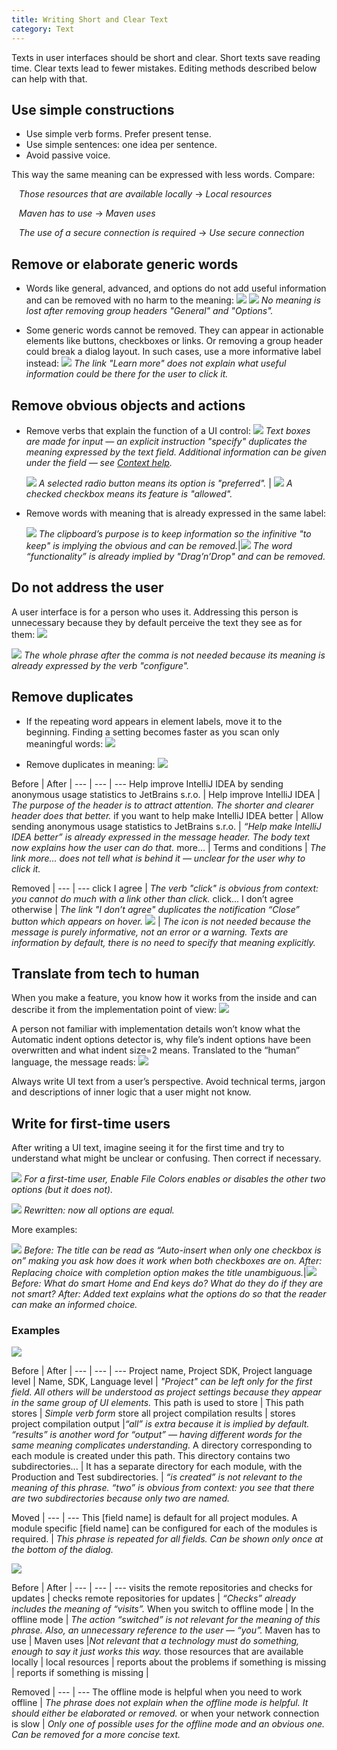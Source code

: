 ```yaml
---
title: Writing Short and Clear Text
category: Text
---
```


Texts in user interfaces should be short and clear. Short texts save reading time. Clear texts lead to fewer mistakes. Editing methods described below can help with that.

## Use simple constructions 
* Use simple verb forms. Prefer present tense.
* Use simple sentences: one idea per sentence.
* Avoid passive voice.

This way the same meaning can be expressed with less words. Compare:
  
&nbsp;&nbsp;&nbsp;_Those resources that are available locally_ → _Local resources_ 

&nbsp;&nbsp;&nbsp;_Maven has to use_ → _Maven uses_

&nbsp;&nbsp;&nbsp;_The use of a secure connection is required_ → _Use secure connection_


## Remove or elaborate generic words 
* Words like general, advanced, and options do not add useful information and can be removed with no harm to the meaning: 
![]({{site.baseurl}}/images/writing_short/generic-general.png)
![]({{site.baseurl}}/images/writing_short/generic-options.png)
*No meaning is lost after removing group headers "General" and "Options".*


* Some generic words cannot be removed. They can appear in actionable elements like buttons, checkboxes or links. Or removing a group header could break a dialog layout. In such cases, use a more informative label instead:
![]({{site.baseurl}}/images/writing_short/generic-renamed-link.png)
*The link "Learn more" does not explain what useful information could be there for the user to click it.*


## Remove obvious objects and actions 
* Remove verbs that explain the function of a UI control:
![]({{site.baseurl}}/images/writing_short/obvious-specify.png)
*Text boxes are made for input — an explicit instruction "specify" duplicates the meaning expressed by the text field. Additional information can be given under the field — see [Context help]({{site.baseurl}}/principles/context_help).*  

   ![]({{site.baseurl}}/images/writing_short/obvious-prefer.png) *A selected radio button means its option is "preferred".* | ![]({{site.baseurl}}/images/writing_short/obvious-allow.png) *A checked checkbox means its feature is "allowed".*  


* Remove words with meaning that is already expressed in the same label:  

  ![]({{site.baseurl}}/images/writing_short/obvious-contents.png) *The clipboard’s purpose is to keep information so the infinitive "to keep" is implying the obvious and can be removed.*|![]({{site.baseurl}}/images/writing_short/obvious-functionality.png) *The word “functionality” is already implied by "Drag’n’Drop" and can be removed.*  


## Do not address the user
A user interface is for a person who uses it. Addressing this person is unnecessary because they by default perceive the text they see as for them:
![]({{site.baseurl}}/images/writing_short/addressing1.png)


![]({{site.baseurl}}/images/writing_short/addressing2.png)
*The whole phrase after the comma is not needed because its meaning is already expressed by the verb "configure".*


## Remove duplicates
* If the repeating word appears in element labels, move it to the beginning. Finding a setting becomes faster as you scan only meaningful words:
![]({{site.baseurl}}/images/writing_short/duplicates.png)


* Remove duplicates in meaning:
![]({{site.baseurl}}/images/writing_short/help-improve-notification.png)

Before | After |
--- | --- | ---
Help improve IntelliJ IDEA by sending anonymous usage statistics to JetBrains s.r.o. | Help improve IntelliJ IDEA | *The purpose of the header is to attract attention. The shorter and clearer header does that better.*
if you want to help make IntelliJ IDEA better | Allow sending anonymous usage statistics to JetBrains s.r.o. | *“Help make IntelliJ IDEA better” is already expressed in the message header. The body text now explains how the user can do that.*
more... | Terms and conditions | *The link more... does not tell what is behind it — unclear for the user why to click it.*

Removed |
--- | ---
click I agree | *The verb "click" is obvious from context: you cannot do much with a link other than click.*
click... I don’t agree otherwise | *The link "I don’t agree" duplicates the notification “Close” button which appears on hover.*
![]({{site.baseurl}}/images/writing_short/notificationInfo.png) | *The icon is not needed because the message is purely informative, not an error or a warning. Texts are information by default, there is no need to specify that meaning explicitly.*


## Translate from tech to human
When you make a feature, you know how it works from the inside and can describe it from the implementation point of view: 
![]({{site.baseurl}}/images/writing_short/indent-options-before.png)


A person not familiar with implementation details won’t know what the Automatic indent options detector is, why file’s indent options have been overwritten and what indent size=2 means. Translated to the “human” language, the message reads: 
![]({{site.baseurl}}/images/writing_short/indent-options-after.png)
 
 
Always write UI text from a user’s perspective. Avoid technical terms, jargon and descriptions of inner logic that a user might not know.

 
## Write for first-time users
After writing a UI text, imagine seeing it for the first time and try to understand what might be unclear or confusing. Then correct if necessary.

![]({{site.baseurl}}/images/writing_short/first-time-file-colors-before.png)
*For a first-time user, Enable File Colors enables or disables the other two options (but it does not).*

![]({{site.baseurl}}/images/writing_short/first-time-file-colors-after.png)
*Rewritten: now all options are equal.*


More examples:

![]({{site.baseurl}}/images/writing_short/first-time-auto-insert.png) *Before: The title can be read as “Auto-insert when only one checkbox is on” making you ask how does it work when both checkboxes are on. After: Replacing choice with completion option makes the title unambiguous.*|![]({{site.baseurl}}/images/writing_short/first-time-smart-keys.png)*Before: What do smart Home and End keys do? What do they do if they are not smart? After: Added text explains what the options do so that the reader can make an informed choice.*


### Examples
![]({{site.baseurl}}/images/writing_short/project-structure.png)

Before | After |
--- | --- | ---
Project name, Project SDK, Project language level | Name, SDK, Language level | *"Project" can be left only for the first field. All others will be understood as project settings because they appear in the same group of UI elements.*
This path is used to store | This path stores | *Simple verb form*
store all project compilation results | stores project compilation output |*“all” is extra because it is implied by default. “results” is another word for “output” — having different words for the same meaning complicates understanding.*
A directory corresponding to each module is created under this path. This directory contains two subdirectories... | It has a separate directory for each module, with the Production and Test subdirectories. | *“is created” is not relevant to the meaning of this phrase. “two” is obvious from context: you see that there are two subdirectories because only two are named.*

Moved |
--- | ---
This [field name] is default for all project modules. A module specific [field name] can be configured for each of the modules is required. | *This phrase is repeated for all fields. Can be shown only once at the bottom of the dialog.*



![]({{site.baseurl}}/images/writing_short/offline-mode.png)

Before | After |
--- | --- | ---
visits the remote repositories and checks for updates | checks remote repositories for updates | *“Checks” already includes the meaning of “visits”.*
When you switch to offline mode | In the offline mode | *The action “switched” is not relevant for the meaning of this phrase. Also, an unnecessary reference to the user — “you”.*
Maven has to use | Maven uses |*Not relevant that a technology must do something, enough to say it just works this way.*
those resources that are available locally | local resources |
reports about the problems if something is missing | reports if something is missing |

Removed |
--- | ---
The offline mode is helpful when you need to work offline | *The phrase does not explain when the offline mode is helpful. It should either be elaborated or removed.*
or when your network connection is slow | *Only one of possible uses for the offline mode and an obvious one. Can be removed for a more concise text.*


